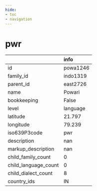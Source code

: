 ```yaml
---
hide:
- toc
- navigation
---
```

# pwr
|                      | info     |
|:---------------------|:---------|
| id                   | powa1246 |
| family_id            | indo1319 |
| parent_id            | east2726 |
| name                 | Powari   |
| bookkeeping          | False    |
| level                | language |
| latitude             | 21.797   |
| longitude            | 79.239   |
| iso639P3code         | pwr      |
| description          | nan      |
| markup_description   | nan      |
| child_family_count   | 0        |
| child_language_count | 0        |
| child_dialect_count  | 8        |
| country_ids          | IN       |